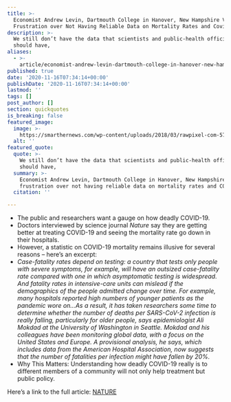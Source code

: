 ```yaml
---
title: >-
  Economist Andrew Levin, Dartmouth College in Hanover, New Hampshire Voicing
  Frustration over Not Having Reliable Data on Mortality Rates and Covid-19.
description: >-
  We still don’t have the data that scientists and public-health officials
  should have,
aliases:
  - >-
    article/economist-andrew-levin-dartmouth-college-in-hanover-new-hampshire-voicing-frustration-over-not-having-reliable-data-on-mortality-rates-and-covid-19/
published: true
date: '2020-11-16T07:34:14+00:00'
publishDate: '2020-11-16T07:34:14+00:00'
lastmod: ''
tags: []
post_author: []
section: quickquotes
is_breaking: false
featured_image:
  image: >-
    https://smarthernews.com/wp-content/uploads/2018/03/rawpixel-com-577480-unsplash.jpg
  alt: ''
featured_quote:
  quote: >-
    We still don’t have the data that scientists and public-health officials
    should have,
  summary: >-
    Economist Andrew Levin, Dartmouth College in Hanover, New Hampshire voicing
    frustration over not having reliable data on mortality rates and COVID-19.
  citation: ''

---
```

*   The public and researchers want a gauge on how deadly COVID-19.
*   Doctors interviewed by science journal _Nature_ say they are getting better at treating COVID-19 and seeing the mortality rate go down in their hospitals.
*   However, a statistic on COVID-19 mortality remains illusive for several reasons – here’s an excerpt:
*   _Case-fatality rates depend on testing: a country that tests only people with severe symptoms, for example, will have an outsized case-fatality rate compared with one in which asymptomatic testing is widespread. And fatality rates in intensive-care units can mislead if the demographics of the people admitted change over time. For example, many hospitals reported high numbers of younger patients as the pandemic wore on…As a result, it has taken researchers some time to determine whether the number of deaths per SARS-CoV-2 infection is really falling, particularly for older people, says epidemiologist Ali Mokdad at the University of Washington in Seattle. Mokdad and his colleagues have been monitoring global data, with a focus on the United States and Europe. A provisional analysis, he says, which includes data from the American Hospital Association, now suggests that the number of fatalities per infection might have fallen by 20%._
*   Why This Matters: Understanding how deadly COVID-19 really is to different members of a community will not only help treatment but public policy.

Here’s a link to the full article: [NATURE](https://www.nature.com/articles/d41586-020-03132-4)
